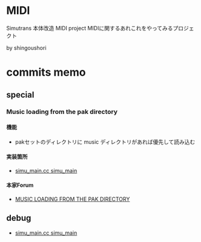 # MIDI
Simutrans 本体改造
MIDI project
MIDIに関するあれこれをやってみるプロジェクト

by shingoushori


# commits memo

## special
### Music loading from the pak directory
#### 機能
* pakセットのディレクトリに music ディレクトリがあれば優先して読み込む
#### 実装箇所
* [simu_main.cc simu_main](https://github.com/shingoushori/simutrans/commit/9a3c74a482b9f5b95a4c8f0ca7d6903d46ee7662)
#### 本家Forum
* [MUSIC LOADING FROM THE PAK DIRECTORY](https://forum.simutrans.com/index.php/topic,19046.0.html)


## debug
* [simu_main.cc simu_main](https://github.com/shingoushori/simutrans/commit/9a3c74a482b9f5b95a4c8f0ca7d6903d46ee7662)

